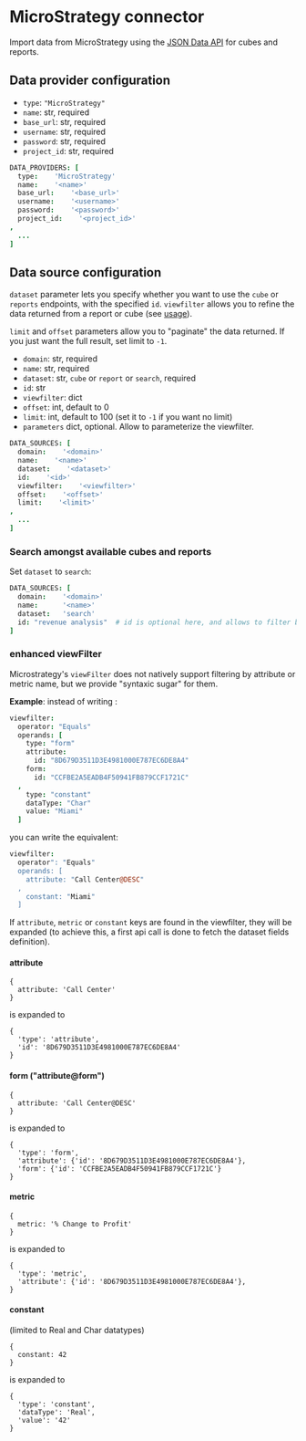 # MicroStrategy connector

Import data from MicroStrategy using the [JSON Data API](https://lw.microstrategy.com/msdz/MSDL/GARelease_Current/_GARelease_Archives/1010/docs/projects/RESTSDK/Content/topics/JSON_Data_API/JSON_Data_API.htm) for cubes and
    reports.

## Data provider configuration

* `type`: `"MicroStrategy"`
* `name`: str, required
* `base_url`: str, required
* `username`: str, required
* `password`: str, required
* `project_id`: str, required

```coffee
DATA_PROVIDERS: [
  type:    'MicroStrategy'
  name:    '<name>'
  base_url:    '<base_url>'
  username:    '<username>'
  password:    '<password>'
  project_id:    '<project_id>'
,
  ...
]
```


## Data source configuration

`dataset` parameter lets you specify whether you want to use the `cube` or `reports` endpoints, with the specified `id`. `viewfilter` allows you to refine the data returned from a report or cube (see [usage](https://lw.microstrategy.com/msdz/MSDL/GARelease_Current/_GARelease_Archives/1010/docs/projects/RESTSDK/Content/topics/REST_API/REST_API_ViewFilter.htm)).

`limit` and `offset` parameters allow you to "paginate" the data returned. If you just want the full result, set limit to `-1`.

* `domain`: str, required
* `name`: str, required
* `dataset`: str, `cube` or `report` or `search`, required
* `id`: str
* `viewfilter`: dict
* `offset`: int, default to 0
* `limit`: int, default to 100 (set it to `-1` if you want no limit)
* `parameters` dict, optional. Allow to parameterize the viewfilter.

```coffee
DATA_SOURCES: [
  domain:    '<domain>'
  name:    '<name>'
  dataset:    '<dataset>'
  id:    '<id>'
  viewfilter:    '<viewfilter>'
  offset:    '<offset>'
  limit:    '<limit>'
,
  ...
]
```

### Search amongst available cubes and reports

Set `dataset` to `search`:

```coffee
DATA_SOURCES: [
  domain:    '<domain>'
  name:      '<name>'
  dataset:   'search'
  id: "revenue analysis"  # id is optional here, and allows to filter by pattern
]
```

### enhanced viewFilter

Microstrategy's `viewFilter` does not natively support filtering by attribute or metric name, but we provide "syntaxic sugar" for them.

**Example**: instead of writing :

```coffee
viewfilter:
  operator: "Equals"
  operands: [
    type: "form"
    attribute:
      id: "8D679D3511D3E4981000E787EC6DE8A4"
    form:
      id: "CCFBE2A5EADB4F50941FB879CCF1721C"
  ,
    type: "constant"
    dataType: "Char"
    value: "Miami"
  ]
```

you can write the equivalent:

```coffee
viewfilter:
  operator": "Equals"
  operands: [
    attribute: "Call Center@DESC"
  ,
    constant: "Miami"
  ]
```

If `attribute`, `metric` or `constant` keys are found in the viewfilter, they will be expanded (to achieve this, a first api call is done to fetch the dataset fields definition).

#### attribute

```
{
  attribute: 'Call Center'
}
```

is expanded to

```
{
  'type': 'attribute',
  'id': '8D679D3511D3E4981000E787EC6DE8A4'
}
```

#### form ("attribute@form")

```
{
  attribute: 'Call Center@DESC'
}
```

is expanded to

```
{
  'type': 'form',
  'attribute': {'id': '8D679D3511D3E4981000E787EC6DE8A4'},
  'form': {'id': 'CCFBE2A5EADB4F50941FB879CCF1721C'}
}
```

#### metric

```
{
  metric: '% Change to Profit'
}
```

is expanded to

```
{
  'type': 'metric',
  'attribute': {'id': '8D679D3511D3E4981000E787EC6DE8A4'},
}
```

#### constant

(limited to Real and Char datatypes)

```
{
  constant: 42
}
```

is expanded to

```
{
  'type': 'constant',
  'dataType': 'Real',
  'value': '42'
}
```

